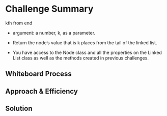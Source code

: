 # Challenge Summary

kth from end

* argument: a number, k, as a parameter.

* Return the node’s value that is k places from the tail of the linked list.

* You have access to the Node class and all the properties on the Linked List class as well as the methods created in previous challenges.

## Whiteboard Process
<!-- Embedded whiteboard image -->

## Approach & Efficiency
<!-- What approach did you take? Why? What is the Big O space/time for this approach? -->

## Solution
<!-- Show how to run your code, and examples of it in action -->
